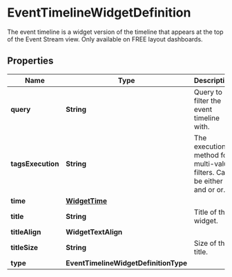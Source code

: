 # EventTimelineWidgetDefinition

The event timeline is a widget version of the timeline that appears at the top of the Event Stream view. Only available on FREE layout dashboards.

## Properties

| Name              | Type                                  | Description                                                            | Notes      |
| ----------------- | ------------------------------------- | ---------------------------------------------------------------------- | ---------- |
| **query**         | **String**                            | Query to filter the event timeline with.                               |
| **tagsExecution** | **String**                            | The execution method for multi-value filters. Can be either and or or. | [optional] |
| **time**          | [**WidgetTime**](WidgetTime.md)       |                                                                        | [optional] |
| **title**         | **String**                            | Title of the widget.                                                   | [optional] |
| **titleAlign**    | **WidgetTextAlign**                   |                                                                        | [optional] |
| **titleSize**     | **String**                            | Size of the title.                                                     | [optional] |
| **type**          | **EventTimelineWidgetDefinitionType** |                                                                        |
